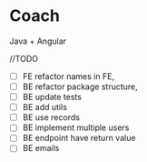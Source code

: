 # Coach
Java +  Angular


//TODO 
- [ ] FE refactor names in FE,
- [ ] BE refactor package structure,
- [ ] BE update tests
- [ ] BE add utils
- [ ] BE use records
- [ ] BE implement multiple users
- [ ] BE endpoint have return value
- [ ] BE emails

